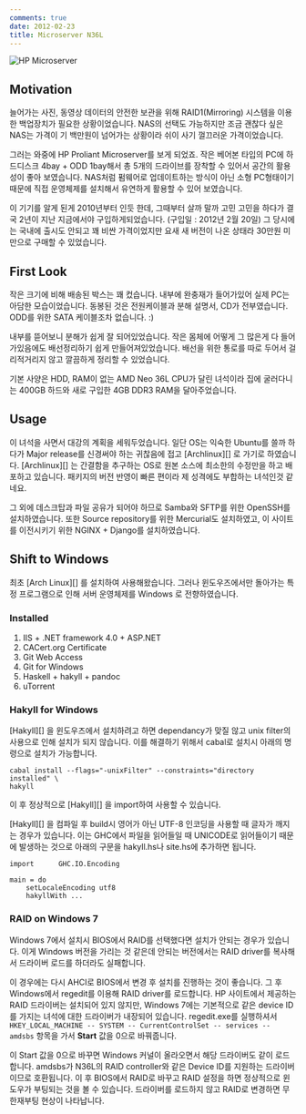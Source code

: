 ```yaml
---
comments: true
date: 2012-02-23
title: Microserver N36L
---
```


![HP Microserver](../media/page/review/hp-proliant-microserver-n36l.jpg)


Motivation
----------

늘어가는 사진, 동영상 데이터의 안전한 보관을 위해 RAID1(Mirroring) 시스템을
이용한 백업장치가 필요한 상황이었습니다. NAS의 선택도 가능하지만 조금 괜찮다
싶은 NAS는 가격이 기 백만원이 넘어가는 상황이라 쉬이 사기 껄끄러운
가격이었습니다.

그러는 와중에 HP Proliant Microserver를 보게 되었죠. 작은 베어본 타입의 PC에
하드디스크 4bay + ODD 1bay해서 총 5개의 드라이브를 장착할 수 있어서 공간의
활용성이 좋아 보였습니다. NAS처럼 펌웨어로 업데이트하는 방식이 아닌 소형
PC형태이기 때문에 직접 운영체제를 설치해서 유연하게 활용할 수 있어 보였습니다.

이 기기를 알게 된게 2010년부터 인듯 한데, 그때부터 살까 말까 고민 고민을 하다가
결국 2년이 지난 지금에서야 구입하게되었습니다. (구입일 : 2012년 2월 20일) 그
당시에는 국내에 출시도 안되고 꽤 비싼 가격이었지만 요새 새 버전이 나온 상태라
30만원 미만으로 구매할 수 있었습니다.

First Look
----------

작은 크기에 비해 배송된 박스는 꽤 컸습니다. 내부에 완충재가 들어가있어 실제
PC는 아담한 모습이었습니다. 동봉된 것은 전원케이블과 분해 설명서, CD가
전부였습니다. ODD를 위한 SATA 케이블조차 없습니다. :)

내부를 뜯어보니 분해가 쉽게 잘 되어있었습니다. 작은 몸체에 어떻게 그 많은게 다
들어가있음에도 배선정리하기 쉽게 만들어져있었습니다. 배선을 위한 통로를 따로
두어서 걸리적거리지 않고 깔끔하게 정리할 수 있었습니다.

기본 사양은 HDD, RAM이 없는 AMD Neo 36L CPU가 달린 녀석이라 집에 굴러다니는
400GB 하드와 새로 구입한 4GB DDR3 RAM을 달아주었습니다.

Usage
-----

이 녀석을 사면서 대강의 계획을 세워두었습니다. 일단 OS는 익숙한 Ubuntu를 쓸까
하다가 Major release를 신경써야 하는 귀찮음에 접고 [Archlinux][] 로 가기로
하였습니다. [Archlinux][] 는 간결함을 추구하는 OS로 원본 소스에 최소한의
수정만을 하고 배포하고 있습니다. 패키지의 버전 반영이 빠른 편이라 제 성격에도
부합하는 녀석인것 같네요.

그 외에 데스크탑과 파일 공유가 되어야 하므로 Samba와 SFTP를 위한 OpenSSH를
설치하였습니다. 또한 Source repository를 위한 Mercurial도 설치하였고, 이
사이트를 이전시키기 위한 NGINX + Django를 설치하였습니다.

Shift to Windows
----------------

최초 [Arch Linux][] 를 설치하여 사용해왔습니다. 그러나 윈도우즈에서만 돌아가는
특정 프로그램으로 인해 서버 운영체제를 Windows 로 전향하였습니다.

### Installed

1. IIS + .NET framework 4.0 + ASP.NET
2. CACert.org Certificate
3. Git Web Access
4. Git for Windows
5. Haskell + hakyll + pandoc
6. uTorrent

### Hakyll for Windows

[Hakyll][] 을 윈도우즈에서 설치하려고 하면 dependancy가 맞질 않고 unix
filter의 사용으로 인해 설치가 되지 않습니다. 이를 해결하기 위해서 cabal로
설치시 아래의 명령으로 설치가 가능합니다.

    cabal install --flags="-unixFilter" --constraints="directory installed" \
    hakyll

이 후 정상적으로 [Hakyll][] 을 import하여 사용할 수 있습니다.

[Hakyll][] 을 컴파일 후 build시 영어가 아닌 UTF-8 인코딩을 사용할 때 글자가
깨지는 경우가 있습니다. 이는 GHC에서 파일을 읽어들일 때 UNICODE로 읽어들이기
때문에 발생하는 것으로 아래의 구문을 hakyll.hs나 site.hs에 추가하면 됩니다.

    import      GHC.IO.Encoding

    main = do
        setLocaleEncoding utf8
        hakyllWith ...

### RAID on Windows 7

Windows 7에서 설치시 BIOS에서 RAID를 선택했다면 설치가 안되는 경우가 있습니다.
이게 Windows 버전을 가리는 것 같은데 안되는 버전에서는 RAID driver를 복사해서
드라이버 로드를 하더라도 실패합니다.

이 경우에는 다시 AHCI로 BIOS에서 변경 후 설치를 진행하는 것이 좋습니다. 그 후
Windows에서 regedit를 이용해 RAID driver를 로드합니다. HP 사이트에서 제공하는
RAID 드라이버는 설치되어 있지 않지만, Windows 7에는 기본적으로 같은 device
ID를 가지는 녀석에 대한 드라이버가 내장되어 있습니다. regedit.exe를 실행하셔서
`HKEY_LOCAL_MACHINE -- SYSTEM -- CurrentControlSet -- services -- amdsbs`
항목을 가서 **Start** 값을 0으로 바꿔줍니다.

이 Start 값을 0으로 바꾸면 Windows 커널이 올라오면서 해당 드라이버도 같이
로드합니다. amdsbs가 N36L의 RAID controller와 같은 Device ID를 지원하는
드라이버이므로 호환됩니다. 이 후 BIOS에서 RAID로 바꾸고 RAID 설정을 하면
정상적으로 윈도우가 부팅되는 것을 볼 수 있습니다. 드라이버를 로드하지 않고
RAID로 변경하면 무한재부팅 현상이 나타납니다.